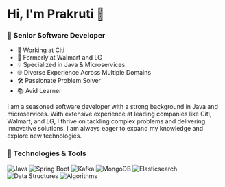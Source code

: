 # Hi, I'm Prakruti 👋

### 🚀 Senior Software Developer

- 🔹 Working at Citi
- 🔹 Formerly at Walmart and LG
- 💡 Specialized in Java & Microservices
- 🌐 Diverse Experience Across Multiple Domains
- 🛠️ Passionate Problem Solver
- 📚 Avid Learner

I am a seasoned software developer with a strong background in Java and microservices. With extensive experience at leading companies like Citi, Walmart, and LG, I thrive on tackling complex problems and delivering innovative solutions. I am always eager to expand my knowledge and explore new technologies.

### 🔧 Technologies & Tools

![Java](https://img.shields.io/badge/Java-%23ED8B00.svg?style=flat-square&logo=java&logoColor=white)
![Spring Boot](https://img.shields.io/badge/Spring%20Boot-%236DB33F.svg?style=flat-square&logo=spring-boot&logoColor=white)
![Kafka](https://img.shields.io/badge/Kafka-%23231F20.svg?style=flat-square&logo=apache-kafka&logoColor=white)
![MongoDB](https://img.shields.io/badge/MongoDB-%2347A248.svg?style=flat-square&logo=mongodb&logoColor=white)
![Elasticsearch](https://img.shields.io/badge/Elasticsearch-%23005571.svg?style=flat-square&logo=elasticsearch&logoColor=white)
![Data Structures](https://img.shields.io/badge/Data%20Structures-%23005999.svg?style=flat-square&logo=data&logoColor=white)
![Algorithms](https://img.shields.io/badge/Algorithms-%23F7452B.svg?style=flat-square&logo=algorithms&logoColor=white)


